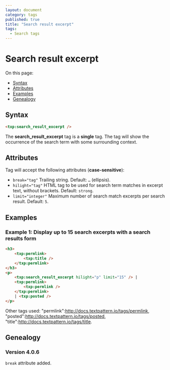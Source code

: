 ```yaml
---
layout: document
category: tags
published: true
title: "Search result excerpt"
tags:
  - Search tags
---
```


# Search result excerpt

On this page:

* [Syntax](#user-content-syntax)
* [Attributes](#user-content-attributes)
* [Examples](#user-content-examples)
* [Genealogy](#user-content-genealogy)

## Syntax

```html
<txp:search_result_excerpt />
```

The **search_result_excerpt** tag is a __single__ tag. The tag will show the occurrence of the search term with some surrounding context.

## Attributes

Tag will accept the following attributes (**case-sensitive**):

* `break="tag"`
Trailing string.
Default: `…` (ellipsis).
* `hilight="tag"`
HTML tag to be used for search term matches in excerpt text, without brackets.
Default: `strong`.
* `limit="integer"`
Maximum number of search match excerpts per search result.
Default: `5`.

## Examples

### Example 1: Display up to 15 search excerpts with a search results form

```html
<h3>
    <txp:permlink>
        <txp:title />
    </txp:permlink>
</h3>
<p>
    <txp:search_result_excerpt hilight="p" limit="15" /> |
    <txp:permlink>
        <txp:permlink />
    </txp:permlink>
    | <txp:posted />
</p>
```

Other tags used: "permlink":http://docs.textpattern.io/tags/permlink, "posted":http://docs.textpattern.io/tags/posted, "title":http://docs.textpattern.io/tags/title.

## Genealogy

### Version 4.0.6

`break` attribute added.
